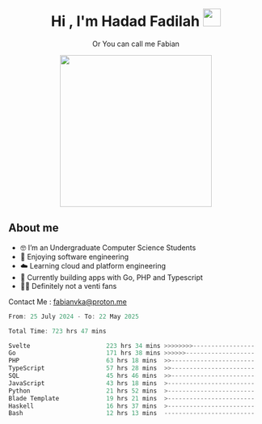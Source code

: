 <h1 align="center">Hi , I'm Hadad Fadilah  <img src="https://media.giphy.com/media/hvRJCLFzcasrR4ia7z/giphy.gif" width="35" ></h1>
<p align="center"><span>Or You can call me <span style="font: bold">Fabian</span></p>
<p align="center">
<img src="https://media.tenor.com/78dNivDemDAAAAAi/speech-bubble-venti.gif" width="300"/>    
</p>

##  About me
- 🤓 I’m an Undergraduate Computer Science Students
- 🍰 Enjoying software engineering
- ☁️ Learning cloud and platform engineering
- 🧰 Currently building apps with Go, PHP and Typescript 
- 🏃‍♂️ Definitely not a venti fans

Contact Me : fabianvka@proton.me

<!--START_SECTION:waka-->

```go
From: 25 July 2024 - To: 22 May 2025

Total Time: 723 hrs 47 mins

Svelte                     223 hrs 34 mins >>>>>>>>-----------------   30.63 %
Go                         171 hrs 38 mins >>>>>>-------------------   23.51 %
PHP                        63 hrs 18 mins  >>-----------------------   08.67 %
TypeScript                 57 hrs 28 mins  >>-----------------------   07.87 %
SQL                        45 hrs 46 mins  >>-----------------------   06.27 %
JavaScript                 43 hrs 18 mins  >------------------------   05.93 %
Python                     21 hrs 52 mins  >------------------------   03.00 %
Blade Template             19 hrs 21 mins  >------------------------   02.65 %
Haskell                    16 hrs 37 mins  >------------------------   02.28 %
Bash                       12 hrs 13 mins  -------------------------   01.67 %
```

<!--END_SECTION:waka-->




<!--
**Fadil-Tao/Fadil-Tao** is a ✨ _special_ ✨ repository because its `README.md` (this file) appears on your GitHub profile.


